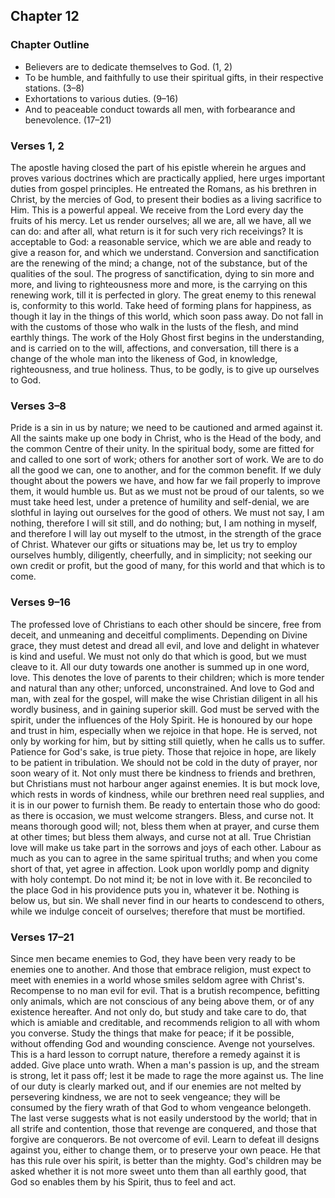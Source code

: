 ## Chapter 12

### Chapter Outline

- Believers are to dedicate themselves to God. (1, 2)
- To be humble, and faithfully to use their spiritual gifts, in their respective stations. (3–8)
- Exhortations to various duties. (9–16)
- And to peaceable conduct towards all men, with forbearance and benevolence. (17–21)

### Verses 1, 2

The apostle having closed the part of his epistle wherein he argues and proves various doctrines which are practically applied, here urges important duties from gospel principles. He entreated the Romans, as his brethren in Christ, by the mercies of God, to present their bodies as a living sacrifice to Him. This is a powerful appeal. We receive from the Lord every day the fruits of his mercy. Let us render ourselves; all we are, all we have, all we can do: and after all, what return is it for such very rich receivings? It is acceptable to God: a reasonable service, which we are able and ready to give a reason for, and which we understand. Conversion and sanctification are the renewing of the mind; a change, not of the substance, but of the qualities of the soul. The progress of sanctification, dying to sin more and more, and living to righteousness more and more, is the carrying on this renewing work, till it is perfected in glory. The great enemy to this renewal is, conformity to this world. Take heed of forming plans for happiness, as though it lay in the things of this world, which soon pass away. Do not fall in with the customs of those who walk in the lusts of the flesh, and mind earthly things. The work of the Holy Ghost first begins in the understanding, and is carried on to the will, affections, and conversation, till there is a change of the whole man into the likeness of God, in knowledge, righteousness, and true holiness. Thus, to be godly, is to give up ourselves to God.

### Verses 3–8

Pride is a sin in us by nature; we need to be cautioned and armed against it. All the saints make up one body in Christ, who is the Head of the body, and the common Centre of their unity. In the spiritual body, some are fitted for and called to one sort of work; others for another sort of work. We are to do all the good we can, one to another, and for the common benefit. If we duly thought about the powers we have, and how far we fail properly to improve them, it would humble us. But as we must not be proud of our talents, so we must take heed lest, under a pretence of humility and self-denial, we are slothful in laying out ourselves for the good of others. We must not say, I am nothing, therefore I will sit still, and do nothing; but, I am nothing in myself, and therefore I will lay out myself to the utmost, in the strength of the grace of Christ. Whatever our gifts or situations may be, let us try to employ ourselves humbly, diligently, cheerfully, and in simplicity; not seeking our own credit or profit, but the good of many, for this world and that which is to come.

### Verses 9–16

The professed love of Christians to each other should be sincere, free from deceit, and unmeaning and deceitful compliments. Depending on Divine grace, they must detest and dread all evil, and love and delight in whatever is kind and useful. We must not only do that which is good, but we must cleave to it. All our duty towards one another is summed up in one word, love. This denotes the love of parents to their children; which is more tender and natural than any other; unforced, unconstrained. And love to God and man, with zeal for the gospel, will make the wise Christian diligent in all his wordly business, and in gaining superior skill. God must be served with the spirit, under the influences of the Holy Spirit. He is honoured by our hope and trust in him, especially when we rejoice in that hope. He is served, not only by working for him, but by sitting still quietly, when he calls us to suffer. Patience for God's sake, is true piety. Those that rejoice in hope, are likely to be patient in tribulation. We should not be cold in the duty of prayer, nor soon weary of it. Not only must there be kindness to friends and brethren, but Christians must not harbour anger against enemies. It is but mock love, which rests in words of kindness, while our brethren need real supplies, and it is in our power to furnish them. Be ready to entertain those who do good: as there is occasion, we must welcome strangers. Bless, and curse not. It means thorough good will; not, bless them when at prayer, and curse them at other times; but bless them always, and curse not at all. True Christian love will make us take part in the sorrows and joys of each other. Labour as much as you can to agree in the same spiritual truths; and when you come short of that, yet agree in affection. Look upon worldly pomp and dignity with holy contempt. Do not mind it; be not in love with it. Be reconciled to the place God in his providence puts you in, whatever it be. Nothing is below us, but sin. We shall never find in our hearts to condescend to others, while we indulge conceit of ourselves; therefore that must be mortified.

### Verses 17–21

Since men became enemies to God, they have been very ready to be enemies one to another. And those that embrace religion, must expect to meet with enemies in a world whose smiles seldom agree with Christ's. Recompense to no man evil for evil. That is a brutish recompence, befitting only animals, which are not conscious of any being above them, or of any existence hereafter. And not only do, but study and take care to do, that which is amiable and creditable, and recommends religion to all with whom you converse. Study the things that make for peace; if it be possible, without offending God and wounding conscience. Avenge not yourselves. This is a hard lesson to corrupt nature, therefore a remedy against it is added. Give place unto wrath. When a man's passion is up, and the stream is strong, let it pass off; lest it be made to rage the more against us. The line of our duty is clearly marked out, and if our enemies are not melted by persevering kindness, we are not to seek vengeance; they will be consumed by the fiery wrath of that God to whom vengeance belongeth. The last verse suggests what is not easily understood by the world; that in all strife and contention, those that revenge are conquered, and those that forgive are conquerors. Be not overcome of evil. Learn to defeat ill designs against you, either to change them, or to preserve your own peace. He that has this rule over his spirit, is better than the mighty. God's children may be asked whether it is not more sweet unto them than all earthly good, that God so enables them by his Spirit, thus to feel and act.

